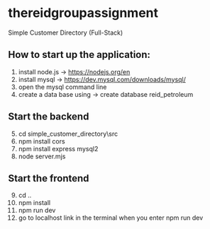 # thereidgroupassignment
Simple Customer Directory (Full-Stack)
## How to start up the application:
1. install node.js -> https://nodejs.org/en
2. install mysql -> https://dev.mysql.com/downloads/mysql/
3. open the mysql command line
4. create a data base using -> create database reid_petroleum 
## Start the backend
5. cd simple_customer_directory\src
6. npm install cors
7. npm install express mysql2
8. node server.mjs
## Start the frontend
9. cd ..
10. npm install
11. npm run dev
12. go to localhost link in the terminal when you enter npm run dev
